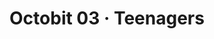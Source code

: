 ---
layout: post
title: "Octobit 03 · Teenagers"
resource: 03_teenagers
extension: png
tag: [still, octobit, octobit-2019, pixel-art]
---